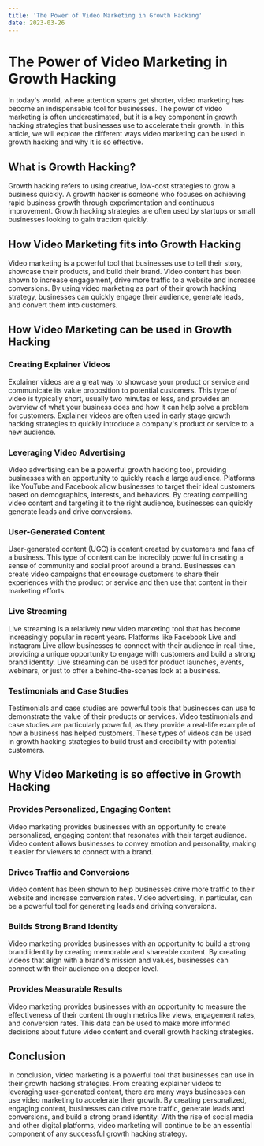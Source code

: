 ```yaml
---
title: 'The Power of Video Marketing in Growth Hacking'
date: 2023-03-26
---
```


# The Power of Video Marketing in Growth Hacking

In today's world, where attention spans get shorter, video marketing has become an indispensable tool for businesses. The power of video marketing is often underestimated, but it is a key component in growth hacking strategies that businesses use to accelerate their growth. In this article, we will explore the different ways video marketing can be used in growth hacking and why it is so effective.

## What is Growth Hacking?

Growth hacking refers to using creative, low-cost strategies to grow a business quickly. A growth hacker is someone who focuses on achieving rapid business growth through experimentation and continuous improvement. Growth hacking strategies are often used by startups or small businesses looking to gain traction quickly.

## How Video Marketing fits into Growth Hacking

Video marketing is a powerful tool that businesses use to tell their story, showcase their products, and build their brand. Video content has been shown to increase engagement, drive more traffic to a website and increase conversions. By using video marketing as part of their growth hacking strategy, businesses can quickly engage their audience, generate leads, and convert them into customers.

## How Video Marketing can be used in Growth Hacking

### Creating Explainer Videos

Explainer videos are a great way to showcase your product or service and communicate its value proposition to potential customers. This type of video is typically short, usually two minutes or less, and provides an overview of what your business does and how it can help solve a problem for customers. Explainer videos are often used in early stage growth hacking strategies to quickly introduce a company's product or service to a new audience.

### Leveraging Video Advertising

Video advertising can be a powerful growth hacking tool, providing businesses with an opportunity to quickly reach a large audience. Platforms like YouTube and Facebook allow businesses to target their ideal customers based on demographics, interests, and behaviors. By creating compelling video content and targeting it to the right audience, businesses can quickly generate leads and drive conversions.

### User-Generated Content

User-generated content (UGC) is content created by customers and fans of a business. This type of content can be incredibly powerful in creating a sense of community and social proof around a brand. Businesses can create video campaigns that encourage customers to share their experiences with the product or service and then use that content in their marketing efforts.

### Live Streaming

Live streaming is a relatively new video marketing tool that has become increasingly popular in recent years. Platforms like Facebook Live and Instagram Live allow businesses to connect with their audience in real-time, providing a unique opportunity to engage with customers and build a strong brand identity. Live streaming can be used for product launches, events, webinars, or just to offer a behind-the-scenes look at a business.

### Testimonials and Case Studies

Testimonials and case studies are powerful tools that businesses can use to demonstrate the value of their products or services. Video testimonials and case studies are particularly powerful, as they provide a real-life example of how a business has helped customers. These types of videos can be used in growth hacking strategies to build trust and credibility with potential customers.

## Why Video Marketing is so effective in Growth Hacking

### Provides Personalized, Engaging Content

Video marketing provides businesses with an opportunity to create personalized, engaging content that resonates with their target audience. Video content allows businesses to convey emotion and personality, making it easier for viewers to connect with a brand.

### Drives Traffic and Conversions

Video content has been shown to help businesses drive more traffic to their website and increase conversion rates. Video advertising, in particular, can be a powerful tool for generating leads and driving conversions.

### Builds Strong Brand Identity

Video marketing provides businesses with an opportunity to build a strong brand identity by creating memorable and shareable content. By creating videos that align with a brand's mission and values, businesses can connect with their audience on a deeper level.

### Provides Measurable Results

Video marketing provides businesses with an opportunity to measure the effectiveness of their content through metrics like views, engagement rates, and conversion rates. This data can be used to make more informed decisions about future video content and overall growth hacking strategies.

## Conclusion

In conclusion, video marketing is a powerful tool that businesses can use in their growth hacking strategies. From creating explainer videos to leveraging user-generated content, there are many ways businesses can use video marketing to accelerate their growth. By creating personalized, engaging content, businesses can drive more traffic, generate leads and conversions, and build a strong brand identity. With the rise of social media and other digital platforms, video marketing will continue to be an essential component of any successful growth hacking strategy.
